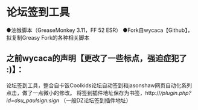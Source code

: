 # 论坛签到工具
●油猴脚本（GreaseMonkey 3.11，FF 52 ESR）
●Fork自wycaca【Github】，拟复制Greasy Fork的各种相关脚本



## 之前wycaca的声明【更改了一些标点，强迫症犯了 :)】：
论坛签到工具，整合自卡饭Coolkids论坛自动签到和jasonshaw网页自动化系列点击，做了一点微小的修改。
将签到插件地址保存为书签，http://*/plugin.php?id=dsu_paulsign:sign*  （一般DZ论坛签到插件地址）
